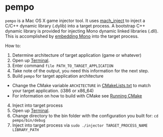 # pempo

```pempo``` is a Mac OS X game injector tool. It uses [mach_inject](https://github.com/rentzsch/mach_inject) to inject a C/C++ dynamic library (.dylib) into a target process. A bootstrap C++ dynamic library is provided for injecting Mono dynamic linked libraries (.dll). This is accomplished by [embedding Mono](http://www.mono-project.com/docs/advanced/embedding/) into the target process.

How to:

1. Determine architecture of target application (game or whatever)
  1. Open up [Terminal](https://en.wikipedia.org/wiki/Terminal_(OS_X)).
  2. Enter command ```file PATH_TO_TARGET_APPLICATION```
  3. Take note of the output, you need this information for the next step.
2. Build ```pempo``` for target application architecture
  * Change the CMake variable ```ARCHITECTURE``` in [CMakeLists.txt](CMakeLists.txt) to match your target application. (i386 or x86_64)
  * For information on how to build with CMake see [Running CMake](http://www.cmake.org/runningcmake/)
4. Inject into target process
  1. Open up [Terminal](https://en.wikipedia.org/wiki/Terminal_(OS_X)).
  2. Change directory to the bin folder with the configuration you built for: ```cd pempo/bin/debug```
  3. Inject into target process via ```sudo ./injector TARGET_PROCESS_NAME LIBRARY_PATH```
